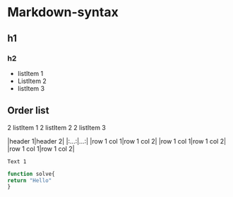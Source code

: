 # Markdown-syntax
## h1
### h2

* listItem 1
* ListItem 2
* listItem 3

## Order list
2 listItem 1
2 listItem 2
2 listItem 3

|header 1|header 2|
|:...:|...:|
|row 1 col 1|row 1 col 2|
|row 1 col 1|row 1 col 2|
|row 1 col 1|row 1 col 2|

```
Text 1

```

``` javascript
function solve{
return "Hello"
}
```


